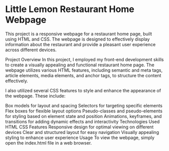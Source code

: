 # Little Lemon Restaurant Home Webpage

This project is a responsive webpage for a restaurant home page, built using HTML and CSS. The webpage is designed to effectively display information about the restaurant and provide a pleasant user experience across different devices.

Project Overview
In this project, I employed my front-end development skills to create a visually appealing and functional restaurant home page. The webpage utilizes various HTML features, including semantic and meta tags, article elements, media elements, and anchor tags, to structure the content effectively.

I also utilized several CSS features to style and enhance the appearance of the webpage. These include:

Box models for layout and spacing
Selectors for targeting specific elements
Flex boxes for flexible layout options
Pseudo-classes and pseudo-elements for styling based on element state and position
Animations, keyframes, and transitions for adding dynamic effects and interactivity
Technologies Used
HTML
CSS
Features
Responsive design for optimal viewing on different devices
Clear and structured layout for easy navigation
Visually appealing styling to enhance user experience
Usage
To view the webpage, simply open the index.html file in a web browser.
